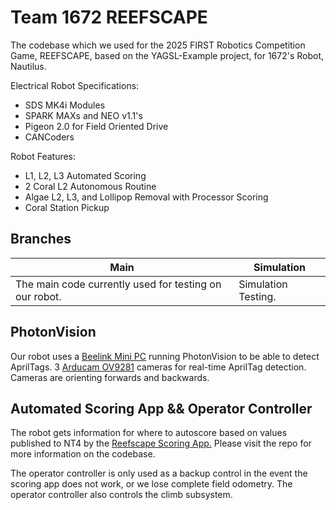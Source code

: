 
# Team 1672 REEFSCAPE

The codebase which we used for the 2025 FIRST Robotics Competition Game, REEFSCAPE, based on the YAGSL-Example project, for 1672's Robot, Nautilus. 

Electrical Robot Specifications:
* SDS MK4i Modules
* SPARK MAXs and NEO v1.1's
* Pigeon 2.0 for Field Oriented Drive
* CANCoders

Robot Features:
* L1, L2, L3 Automated Scoring
* 2 Coral L2 Autonomous Routine
* Algae L2, L3, and Lollipop Removal with Processor Scoring
* Coral Station Pickup

## Branches
| Main                                                   | Simulation          |
|--------------------------------------------------------|---------------------|
| The main code currently used for testing on our robot. | Simulation Testing. |

## PhotonVision
Our robot uses a [Beelink Mini PC](https://www.bee-link.com/catalog/product/buy?id=303) running PhotonVision to be able to detect AprilTags.
3 [Arducam OV9281](https://www.arducam.com/product/arducam-100fps-global-shutter-usb-camera-board-1mp-720p-ov9281-uvc-webcam-module-with-low-distortion-m12-lens-without-microphones-for-computer-laptop-android-device-and-raspberry-pi/)  cameras for real-time AprilTag detection. Cameras are orienting forwards and backwards.

## Automated Scoring App && Operator Controller
The robot gets information for where to autoscore based on values published to NT4 by the [Reefscape Scoring App.](https://github.com/FRCTeam1672/Reefscape-Scoring-App) Please visit the repo for more information on the codebase.

The operator controller is only used as a backup control in the event the scoring app does not work, or we lose complete field odometry.
The operator controller also controls the climb subsystem. 
